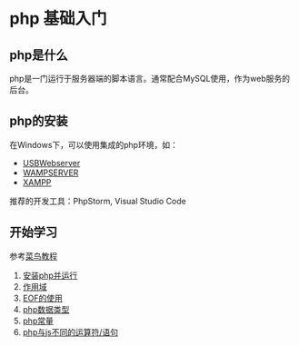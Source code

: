 # php 基础入门

## php是什么

php是一门运行于服务器端的脚本语言。通常配合MySQL使用，作为web服务的后台。

## php的安装

在Windows下，可以使用集成的php环境，如：

- [USBWebserver](https://usbwebserver.yura.mk.ua/)
- [WAMPSERVER](http://www.wampserver.com/en/)
- [XAMPP](https://www.apachefriends.org/zh_cn/index.html)

推荐的开发工具：PhpStorm, Visual Studio Code

## 开始学习

参考[菜鸟教程](http://www.runoob.com/php/php-tutorial.html)

1. [安装php并运行](index.php)
1. [作用域](index.1.php)
1. [EOF的使用](index.2.php)
1. [php数据类型](index.3.php)
1. [php常量](index.4.php)
1. [php与js不同的运算符/语句](index.5.php)